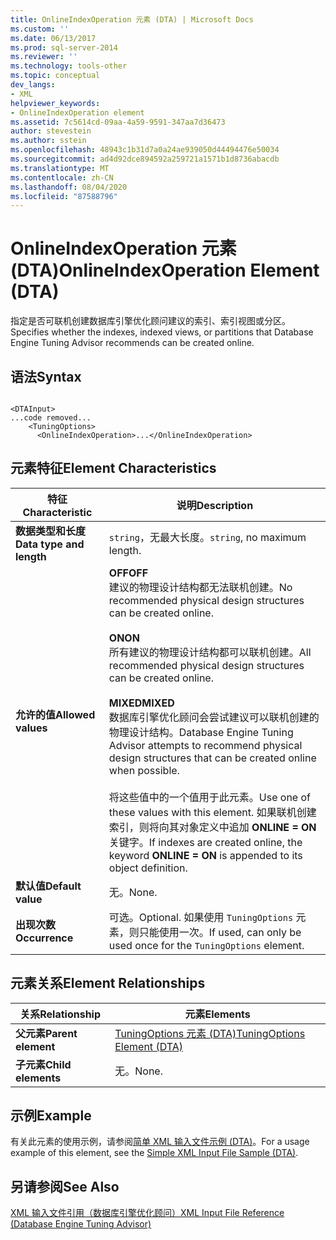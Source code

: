 ```yaml
---
title: OnlineIndexOperation 元素 (DTA) | Microsoft Docs
ms.custom: ''
ms.date: 06/13/2017
ms.prod: sql-server-2014
ms.reviewer: ''
ms.technology: tools-other
ms.topic: conceptual
dev_langs:
- XML
helpviewer_keywords:
- OnlineIndexOperation element
ms.assetid: 7c5614cd-09aa-4a59-9591-347aa7d36473
author: stevestein
ms.author: sstein
ms.openlocfilehash: 48943c1b31d7a0a24ae939050d44494476e50034
ms.sourcegitcommit: ad4d92dce894592a259721a1571b1d8736abacdb
ms.translationtype: MT
ms.contentlocale: zh-CN
ms.lasthandoff: 08/04/2020
ms.locfileid: "87588796"
---
```

# <a name="onlineindexoperation-element-dta"></a><span data-ttu-id="2ab1d-102">OnlineIndexOperation 元素 (DTA)</span><span class="sxs-lookup"><span data-stu-id="2ab1d-102">OnlineIndexOperation Element (DTA)</span></span>
  <span data-ttu-id="2ab1d-103">指定是否可联机创建数据库引擎优化顾问建议的索引、索引视图或分区。</span><span class="sxs-lookup"><span data-stu-id="2ab1d-103">Specifies whether the indexes, indexed views, or partitions that Database Engine Tuning Advisor recommends can be created online.</span></span>  
  
## <a name="syntax"></a><span data-ttu-id="2ab1d-104">语法</span><span class="sxs-lookup"><span data-stu-id="2ab1d-104">Syntax</span></span>  
  
```  
  
<DTAInput>  
...code removed...  
    <TuningOptions>  
      <OnlineIndexOperation>...</OnlineIndexOperation>  
```  
  
## <a name="element-characteristics"></a><span data-ttu-id="2ab1d-105">元素特征</span><span class="sxs-lookup"><span data-stu-id="2ab1d-105">Element Characteristics</span></span>  
  
|<span data-ttu-id="2ab1d-106">特征</span><span class="sxs-lookup"><span data-stu-id="2ab1d-106">Characteristic</span></span>|<span data-ttu-id="2ab1d-107">说明</span><span class="sxs-lookup"><span data-stu-id="2ab1d-107">Description</span></span>|  
|--------------------|-----------------|  
|<span data-ttu-id="2ab1d-108">**数据类型和长度**</span><span class="sxs-lookup"><span data-stu-id="2ab1d-108">**Data type and length**</span></span>|<span data-ttu-id="2ab1d-109">`string`，无最大长度。</span><span class="sxs-lookup"><span data-stu-id="2ab1d-109">`string`, no maximum length.</span></span>|  
|<span data-ttu-id="2ab1d-110">**允许的值**</span><span class="sxs-lookup"><span data-stu-id="2ab1d-110">**Allowed values**</span></span>|<span data-ttu-id="2ab1d-111">**OFF**</span><span class="sxs-lookup"><span data-stu-id="2ab1d-111">**OFF**</span></span><br /> <span data-ttu-id="2ab1d-112">建议的物理设计结构都无法联机创建。</span><span class="sxs-lookup"><span data-stu-id="2ab1d-112">No recommended physical design structures can be created online.</span></span><br /><br /> <span data-ttu-id="2ab1d-113">**ON**</span><span class="sxs-lookup"><span data-stu-id="2ab1d-113">**ON**</span></span><br /> <span data-ttu-id="2ab1d-114">所有建议的物理设计结构都可以联机创建。</span><span class="sxs-lookup"><span data-stu-id="2ab1d-114">All recommended physical design structures can be created online.</span></span><br /><br /> <span data-ttu-id="2ab1d-115">**MIXED**</span><span class="sxs-lookup"><span data-stu-id="2ab1d-115">**MIXED**</span></span><br /> <span data-ttu-id="2ab1d-116">数据库引擎优化顾问会尝试建议可以联机创建的物理设计结构。</span><span class="sxs-lookup"><span data-stu-id="2ab1d-116">Database Engine Tuning Advisor attempts to recommend physical design structures that can be created online when possible.</span></span><br /><br /> <span data-ttu-id="2ab1d-117">将这些值中的一个值用于此元素。</span><span class="sxs-lookup"><span data-stu-id="2ab1d-117">Use one of these values with this element.</span></span> <span data-ttu-id="2ab1d-118">如果联机创建索引，则将向其对象定义中追加 **ONLINE = ON** 关键字。</span><span class="sxs-lookup"><span data-stu-id="2ab1d-118">If indexes are created online, the keyword **ONLINE = ON** is appended to its object definition.</span></span>|  
|<span data-ttu-id="2ab1d-119">**默认值**</span><span class="sxs-lookup"><span data-stu-id="2ab1d-119">**Default value**</span></span>|<span data-ttu-id="2ab1d-120">无。</span><span class="sxs-lookup"><span data-stu-id="2ab1d-120">None.</span></span>|  
|<span data-ttu-id="2ab1d-121">**出现次数**</span><span class="sxs-lookup"><span data-stu-id="2ab1d-121">**Occurrence**</span></span>|<span data-ttu-id="2ab1d-122">可选。</span><span class="sxs-lookup"><span data-stu-id="2ab1d-122">Optional.</span></span> <span data-ttu-id="2ab1d-123">如果使用 `TuningOptions` 元素，则只能使用一次。</span><span class="sxs-lookup"><span data-stu-id="2ab1d-123">If used, can only be used once for the `TuningOptions` element.</span></span>|  
  
## <a name="element-relationships"></a><span data-ttu-id="2ab1d-124">元素关系</span><span class="sxs-lookup"><span data-stu-id="2ab1d-124">Element Relationships</span></span>  
  
|<span data-ttu-id="2ab1d-125">关系</span><span class="sxs-lookup"><span data-stu-id="2ab1d-125">Relationship</span></span>|<span data-ttu-id="2ab1d-126">元素</span><span class="sxs-lookup"><span data-stu-id="2ab1d-126">Elements</span></span>|  
|------------------|--------------|  
|<span data-ttu-id="2ab1d-127">**父元素**</span><span class="sxs-lookup"><span data-stu-id="2ab1d-127">**Parent element**</span></span>|[<span data-ttu-id="2ab1d-128">TuningOptions 元素 (DTA)</span><span class="sxs-lookup"><span data-stu-id="2ab1d-128">TuningOptions Element &#40;DTA&#41;</span></span>](tuningoptions-element-dta.md)|  
|<span data-ttu-id="2ab1d-129">**子元素**</span><span class="sxs-lookup"><span data-stu-id="2ab1d-129">**Child elements**</span></span>|<span data-ttu-id="2ab1d-130">无。</span><span class="sxs-lookup"><span data-stu-id="2ab1d-130">None.</span></span>|  
  
## <a name="example"></a><span data-ttu-id="2ab1d-131">示例</span><span class="sxs-lookup"><span data-stu-id="2ab1d-131">Example</span></span>  
 <span data-ttu-id="2ab1d-132">有关此元素的使用示例，请参阅[简单 XML 输入文件示例 (DTA)](simple-xml-input-file-sample-dta.md)。</span><span class="sxs-lookup"><span data-stu-id="2ab1d-132">For a usage example of this element, see the [Simple XML Input File Sample &#40;DTA&#41;](simple-xml-input-file-sample-dta.md).</span></span>  
  
## <a name="see-also"></a><span data-ttu-id="2ab1d-133">另请参阅</span><span class="sxs-lookup"><span data-stu-id="2ab1d-133">See Also</span></span>  
 [<span data-ttu-id="2ab1d-134">XML 输入文件引用（数据库引擎优化顾问）</span><span class="sxs-lookup"><span data-stu-id="2ab1d-134">XML Input File Reference &#40;Database Engine Tuning Advisor&#41;</span></span>](xml-input-file-reference-database-engine-tuning-advisor.md)  
  
  
